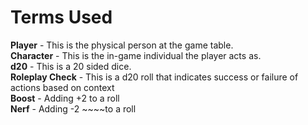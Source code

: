 # Terms Used

**Player** - This is the physical person at the game table.  
**Character** - This is the in-game individual the player acts as.  
**d20** - This is a 20 sided dice.  
**Roleplay Check** - This is a d20 roll that indicates success or failure of actions based on context  
**Boost** - Adding +2 to a roll  
**Nerf** - Adding -2 ~~~~to a roll



